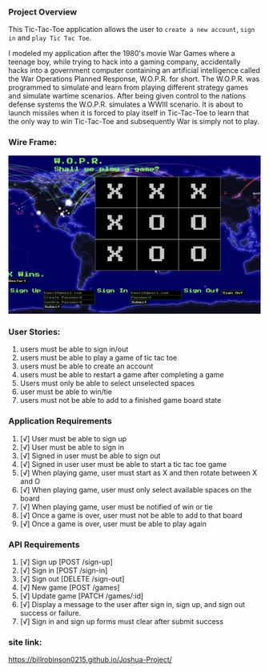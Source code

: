 
### Project Overview
This Tic-Tac-Toe application allows the user to `create a new account`, `sign in` and `play Tic Tac Toe`. 

I modeled my application after the 1980's movie War Games where a teenage boy, while trying to hack into a gaming company, accidentally hacks into a government computer containing an artificial intelligence called the War Operations Planned Response, W.O.P.R. for short. The W.O.P.R. was programmed to simulate and learn from playing different strategy games and simulate wartime scenarios. After being given control to the nations defense systems the W.O.P.R. simulates a WWIII scenario. It is about to launch missiles when it is forced to play itself in Tic-Tac-Toe to learn that the only way to win Tic-Tac-Toe and subsequently War is simply not to play. 

### Wire Frame:
!['Wireframe'](./WireFrame.png)

### User Stories:
1. users must be able to sign in/out
2. users must be able to play a game of tic tac toe
3. users must be able to create an account
4. users must be able to restart a game after completing a game
5. Users must only be able to select unselected spaces
6. user must be able to win/tie
7. users must not be able to add to a finished game board state

### Application Requirements

1.  [√] User must be able to sign up
1.  [√] User must be able to sign in
1.  [√] Signed in user must be able to sign out
1.  [√] Signed in user user must be able to start a tic tac toe game
1.  [√] When playing game, user must start as X and then rotate between X and O
1.  [√] When playing game, user must only select available spaces on the board
1.  [√] When playing game, user must be notified of win or tie
1.  [√] Once a game is over, user must not be able to add to that board
1.  [√] Once a game is over, user must be able to play again

### API Requirements

1.  [√] Sign up [POST /sign-up]
1.  [√] Sign in [POST /sign-in]
1.  [√] Sign out [DELETE /sign-out]
1.  [√] New game [POST /games]
2.  [√] Update game [PATCH /games/:id]
6.  [√] Display a message to the user after sign in, sign up, and sign out success or failure.
7.  [√] Sign in and sign up forms must clear after submit success

### site link:
https://billrobinson0215.github.io/Joshua-Project/